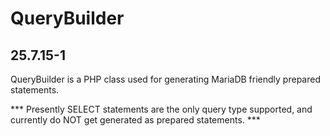 # QueryBuilder

## 25.7.15-1

QueryBuilder is a PHP class used for generating MariaDB friendly prepared statements.

*** Presently SELECT statements are the only query type supported, and currently do NOT get generated as prepared statements. ***
